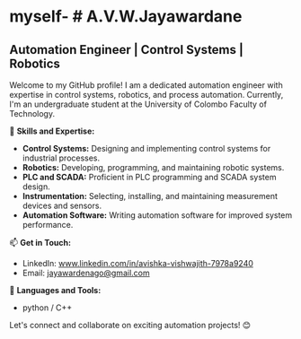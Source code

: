 # myself- # A.V.W.Jayawardane

## Automation Engineer | Control Systems | Robotics

Welcome to my GitHub profile! I am a dedicated automation engineer with expertise in control systems, robotics, and process automation. 
Currently, I'm an undergraduate student at the University of Colombo Faculty of Technology.

🔧 **Skills and Expertise:**
- **Control Systems:** Designing and implementing control systems for industrial processes.
- **Robotics:** Developing, programming, and maintaining robotic systems.
- **PLC and SCADA:** Proficient in PLC programming and SCADA system design.
- **Instrumentation:** Selecting, installing, and maintaining measurement devices and sensors.
- **Automation Software:** Writing automation software for improved system performance.

📫 **Get in Touch:**
- LinkedIn: www.linkedin.com/in/avishka-vishwajith-7978a9240
- Email: jayawardenago@gmail.com

🤖 **Languages and Tools:**
- python / C++ 

Let's connect and collaborate on exciting automation projects! 😊
